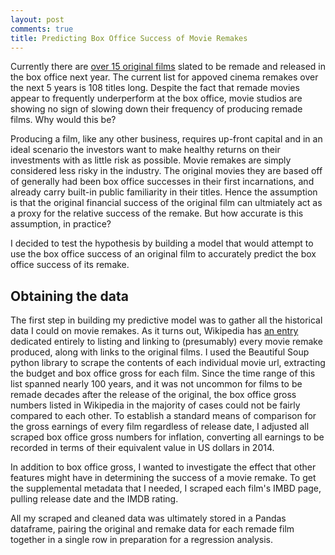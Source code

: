 ```yaml
---
layout: post
comments: true
title: Predicting Box Office Success of Movie Remakes
---
```



Currently there are [over 15 original films](http://www.imdb.com/list/ls052091214/?start=1&view=detail&sort=release_date_us:desc&defaults=1&scb=0.48789280536584556) slated to be remade and released in the box office next year.  The current list for appoved cinema remakes over the next 5 years is 108 titles long. Despite the fact that remade movies appear to frequently underperform at the box office, movie studios are showing no sign of slowing down their frequency of producing remade films. Why would this be?  

Producing a film, like any other business, requires up-front capital and in an ideal scenario the investors want to make healthy returns on their investments with as little risk as possible. Movie remakes are simply considered less risky in the industry. The original movies they are based off of generally had been box office successes in their first incarnations, and already carry built-in public familiarity in their titles. Hence the assumption is that the original financial success of the original film can ultmiately act as a proxy for the relative success of the remake. But how accurate is this assumption, in practice?  

I decided to test the hypothesis by building a model that would attempt to use the box office success of an original film to accurately predict the box office success of its remake.  

## Obtaining the data

The first step in building my predictive model was to gather all the historical data I could on movie remakes.  As it turns out, Wikipedia has [an entry](http://en.wikipedia.org/wiki/List_of_film_remakes) dedicated entirely to listing and linking to (presumably) every movie remake produced, along with links to the original films.  I used the Beautiful Soup python library to scrape the contents of each individual movie url, extracting the budget and box office gross for each film. Since the time range of this list spanned nearly 100 years, and it was not uncommon for films to be remade decades after the release of the original, the box office gross numbers listed in Wikipedia in the majority of cases could not be fairly compared to each other. To establish a standard means of comparison for the gross earnings of every film regardless of release date, I adjusted all scraped box office gross numbers for inflation, converting all earnings to be recorded in terms of their equivalent value in US dollars in 2014. 

In addition to box office gross, I wanted to investigate the effect that other features might have in determining the success of a movie remake. To get the supplemental metadata that I needed, I scraped each film's IMBD page, pulling release date and the IMDB rating. 

All my scraped and cleaned data was ultimately stored in a Pandas dataframe, pairing the original and remake data for each remade film together in a single row in preparation for a regression analysis.











